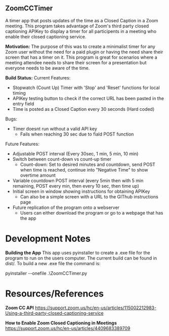 ## ZoomCCTimer

A timer app that posts updates of the time as a Closed Caption in a Zoom meeting. This program takes advantage of Zoom's third party closed captioning APIKey to display a timer for all participents in a meeting who enable their closed captioning service.

**Motivation:**
The purpose of this was to create a minimalist timer for any Zoom user without the need for a paid plugin or having the need share their screen that has a timer on it. This program is great for scenarios where a meeting attendee needs to share their screen for a presentation but everyone needs to be aware of the time.

**Build Status:**
Current Features:
- Stopwatch (Count Up) Timer with 'Stop' and 'Reset' functions for local timing
- APIKey testing button to check if the correct URL has been pasted in the entry field
- Time is posted as a Closed Caption every 30 seconds (Hard coded)

Bugs:
- Timer doesnt run without a valid API key
  - Fails when reaching 30 sec due to fiald POST function
  
Future Features:
- Adjustable POST interval (Every 30sec, 1 min, 5 min, 10 min)
- Switch between count-down vs count-up timer
  - Count-down: Set to desired minutes and countdown, send POST when time is reached, continue into "Negative Time" to show overtime amount
- Variable countdown POST interval (every 5min then with 5 min remaining, POST every min, then every 10 sec, then time up)
- Initial screen in window showing instructions for obtaining APIKey 
  - Can also be a simple screen with a URL to the GIThub instructions page
- Future replication of the program onto a webserver
  - Users can either download the program or go to a webpage that has the app

# Development Notes

**Building the App**
This app uses pyinstaller to create a .exe file for the program to run on the users computer. The current build can be found in dist/. To build a new .exe file the command is:

pyinstaller --onefile .\ZoomCCTimer.py


# Resources/References
**Zoom CC API**
https://support.zoom.us/hc/en-us/articles/115002212983-Using-a-third-party-closed-captioning-service

**How to Enable Zoom Closed Captioning in Meetings**
https://support.zoom.us/hc/en-us/articles/4409683389709
